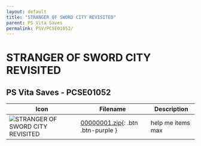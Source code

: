 ```yaml
---
layout: default
title: "STRANGER OF SWORD CITY REVISITED"
parent: PS Vita Saves
permalink: PSV/PCSE01052/
---
```

# STRANGER OF SWORD CITY REVISITED

## PS Vita Saves - PCSE01052

| Icon | Filename | Description |
|------|----------|-------------|
| ![STRANGER OF SWORD CITY REVISITED](https://github.com/bucanero/apollo-vita/raw/main/sce_sys/icon0.png) | [00000001.zip](00000001.zip){: .btn .btn-purple } | help me items max  |
